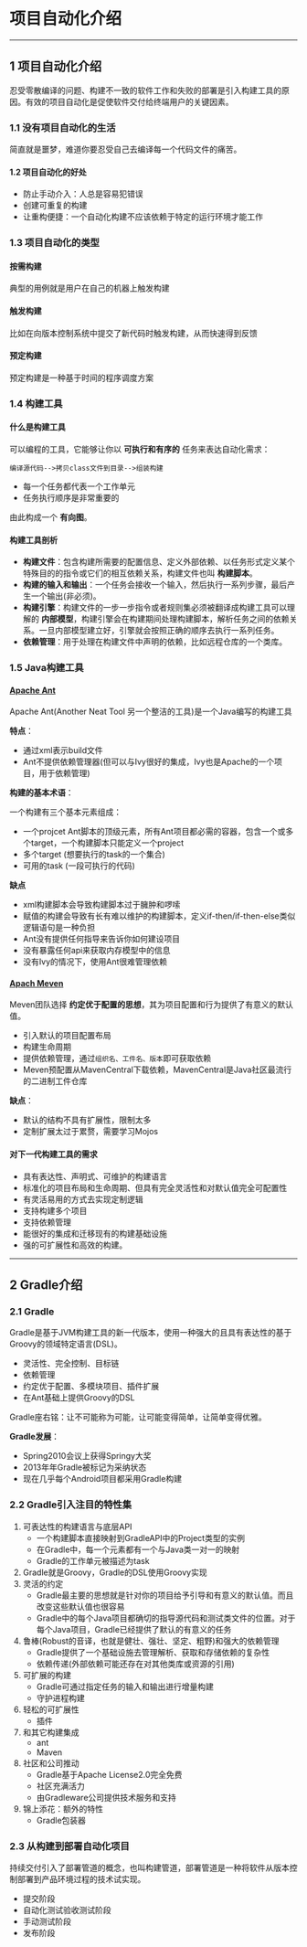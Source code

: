 # 项目自动化介绍

---
## 1 项目自动化介绍

忍受零散编译的问题、构建不一致的软件工作和失败的部署是引入构建工具的原因。有效的项目自动化是促使软件交付给终端用户的关键因素。

### 1.1 没有项目自动化的生活

简直就是噩梦，难道你要忍受自己去编译每一个代码文件的痛苦。

#### 1.2 项目自动化的好处

- 防止手动介入：人总是容易犯错误
- 创建可重复的构建
- 让重构便捷：一个自动化构建不应该依赖于特定的运行环境才能工作

### 1.3 项目自动化的类型

#### 按需构建

典型的用例就是用户在自己的机器上触发构建

#### 触发构建

比如在向版本控制系统中提交了新代码时触发构建，从而快速得到反馈

#### 预定构建

预定构建是一种基于时间的程序调度方案

### 1.4 构建工具

#### 什么是构建工具

可以编程的工具，它能够让你以 **可执行和有序的** 任务来表达自动化需求：

`编译源代码-->拷贝class文件到目录-->组装构建`

- 每一个任务都代表一个工作单元
- 任务执行顺序是非常重要的

由此构成一个 **有向图**。

#### 构建工具剖析

- **构建文件**：包含构建所需要的配置信息、定义外部依赖、以任务形式定义某个特殊目的的指令或它们的相互依赖关系，构建文件也叫 **构建脚本**。
- **构建的输入和输出**：一个任务会接收一个输入，然后执行一系列步骤，最后产生一个输出(非必须)。
- **构建引擎**：构建文件的一步一步指令或者规则集必须被翻译成构建工具可以理解的 **内部模型**，构建引擎会在构建期间处理构建脚本，解析任务之间的依赖关系。一旦内部模型建立好，引擎就会按照正确的顺序去执行一系列任务。
- **依赖管理**：用于处理在构建文件中声明的依赖，比如远程仓库的一个类库。

### 1.5 Java构建工具

#### [Apache Ant](http://ant.apache.org/)

Apache Ant(Another Neat Tool 另一个整洁的工具)是一个Java编写的构建工具

**特点**：

- 通过xml表示build文件
- Ant不提供依赖管理器(但可以与Ivy很好的集成，Ivy也是Apache的一个项目，用于依赖管理)

**构建的基本术语**：

一个构建有三个基本元素组成：

- 一个projcet Ant脚本的顶级元素，所有Ant项目都必需的容器，包含一个或多个target，一个构建脚本只能定义一个project
- 多个target  (想要执行的task的一个集合)
- 可用的task (一段可执行的代码)


**缺点**

- xml构建脚本会导致构建脚本过于臃肿和啰嗦
- 赋值的构建会导致有长有难以维护的构建脚本，定义if-then/if-then-else类似逻辑语句是一种负担
- Ant没有提供任何指导来告诉你如何建设项目
- 没有暴露任何api来获取内存模型中的信息
- 没有Ivy的情况下，使用Ant很难管理依赖


#### [Apach Meven](https://maven.apache.org/)


Meven团队选择 **约定优于配置的思想**，其为项目配置和行为提供了有意义的默认值。


- 引入默认的项目配置布局
- 构建生命周期
- 提供依赖管理，通过`组织名、工件名、版本`即可获取依赖
- Meven预配置从MavenCentral下载依赖，MavenCentral是Java社区最流行的二进制工件仓库


**缺点**：


- 默认的结构不具有扩展性，限制太多
- 定制扩展太过于累赘，需要学习Mojos


#### 对下一代构建工具的需求

- 具有表达性、声明式、可维护的构建语言
- 标准化的项目布局和生命周期、但具有完全灵活性和对默认值完全可配置性
- 有灵活易用的方式去实现定制逻辑
- 支持构建多个项目
- 支持依赖管理
- 能很好的集成和迁移现有的构建基础设施
- 强的可扩展性和高效的构建。

---
## 2 Gradle介绍

### 2.1 Gradle

Gradle是基于JVM构建工具的新一代版本，使用一种强大的且具有表达性的基于Groovy的领域特定语言(DSL)。


- 灵活性、完全控制、目标链
- 依赖管理
- 约定优于配置、多模块项目、插件扩展
- 在Ant基础上提供Groovy的DSL


Gradle座右铭：让不可能称为可能，让可能变得简单，让简单变得优雅。


**Gradle发展**：


- Spring2010会议上获得Springy大奖
- 2013年年Gradle被标记为采纳状态
- 现在几乎每个Android项目都采用Gradle构建


### 2.2 Gradle引入注目的特性集


1. 可表达性的构建语言与底层API
    - 一个构建脚本直接映射到GradleAPI中的Project类型的实例
    - 在Gradle中，每一个元素都有一个与Java类一对一的映射
    - Gradle的工作单元被描述为task
2. Gradle就是Groovy，Gradle的DSL使用Groovy实现
3. 灵活的约定
    - Gradle最主要的思想就是针对你的项目给予引导和有意义的默认值。而且改变这些默认值也很容易
    - Gradle中的每个Java项目都确切的指导源代码和测试类文件的位置。对于每个Java项目，Gradle已经提供了默认的有意义的任务
4. 鲁棒(Robust的音译，也就是健壮、强壮、坚定、粗野)和强大的依赖管理
    - Gradle提供了一个基础设施去管理解析、获取和存储依赖的复杂性
    - 依赖传递(外部依赖可能还存在对其他类库或资源的引用)
5. 可扩展的构建
    - Gradle可通过指定任务的输入和输出进行增量构建
    - 守护进程构建
6. 轻松的可扩展性
    - 插件
7. 和其它构建集成
    - ant
    - Maven
8. 社区和公司推动
    - Gradle基于Apache License2.0完全免费
    - 社区充满活力
    - 由Gradleware公司提供技术服务和支持
9. 锦上添花：额外的特性
    - Gradle包装器


### 2.3 从构建到部署自动化项目


持续交付引入了部署管道的概念，也叫构建管道，部署管道是一种将软件从版本控制部署到产品环境过程的技术试实现。

- 提交阶段
- 自动化测试验收测试阶段
- 手动测试阶段
- 发布阶段

